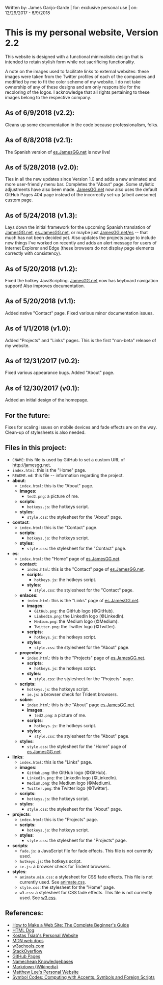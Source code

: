 Written by:  James Garijo-Garde
     |  for: exclusive personal use
     |  on:  12/29/2017 - 6/9/2018


This is my personal website, Version 2.2
========================================

This website is designed with a functional minimalistic design that is intended
to retain stylish form while not sacrificing functionality.

A note on the images used to facilitate links to external websites: these images
were taken from the Twitter profiles of each of the companies and modified by me
to fit the color scheme of my website. I do not take ownership of any of these
designs and am only responsible for the recoloring of the logos. I acknowledge
that all rights pertaining to these images belong to the respective company.

## As of 6/9/2018 (v2.2):
Cleans up some documentation in the code because professionalism, folks.

## As of 6/8/2018 (v2.1):
The Spanish version of [es.JamesGG.net](http://es.jamesgg.net) is now live!

## As of 5/28/2018 (v2.0):
Ties in all the new updates since Version 1.0 and adds a new animated and more
user-friendly menu bar. Completes the "About" page. Some stylistic adjustments
have also been made. [JamesGG.net](http://jamesgg.net) now also uses the default
GitHub Pages 404 page instead of the incorrectly set-up (albeit awesome) custom
page.

## As of 5/24/2018 (v1.3):

Lays down the initial framework for the upcoming Spanish translation of
[JamesGG.net](http://jamesgg.net), [es.JamesGG.net](http://es.jamesgg.net), or
maybe just [JamesGG.net/es](http://jamesgg.net/es) -- that much has not been
decided yet. Also updates the projects page to include new things I've worked on
recently and adds an alert message for users of Internet Explorer and Edge
(these browsers do not display page elements correctly with consistency).

## As of 5/20/2018 (v1.2):

Fixed the hotkey JavaScripting. [JamesGG.net](http://jamesgg.net) now has
keyboard navigation support! Also improves documentation.

## As of 5/20/2018 (v1.1):

Added native "Contact" page. Fixed various minor documentation issues.

## As of 1/1/2018 (v1.0):

Added "Projects" and "Links" pages. This is the first "non-beta" release of my
website.

## As of 12/31/2017 (v0.2):

Fixed various appearance bugs. Added "About" page.

## As of 12/30/2017 (v0.1):

Added an initial design of the homepage.

## For the future:

Fixes for scaling issues on mobile devices and fade effects are on the way.
Clean-up of stylesheets is also needed.

## Files in this project:
* `CNAME`: this file is used by GitHub to set a custom URL of
http://jamesgg.net.
* `index.html`: this is the "Home" page.
* `README.md`:  this file -- information regarding the project.
* **about**:
  * `index.html`:   this is the "About" page.
  * **images**:
    * `ted2.png`:   a picture of me.
  * **scripts**:
    * `hotkeys.js`:   the hotkeys script.
  * **styles**:
      * `style.css`:    the stylesheet for the "About" page.
* **contact**:
  * `index.html`:   this is the "Contact" page.
  * **scripts**:
    * `hotkeys.js`:   the hotkeys script.
  * **styles**:
      * `style.css`:    the stylesheet for the "Contact" page.
* **es**:
  * `index.html`:   the "Home" page of [es.JamesGG.net](http://es.jamesgg.net).
  * **contact**:
    * `index.html`:   this is the "Contact" page of [es.JamesGG.net](http://es.jamesgg.net).
    * **scripts**:
      * `hotkeys.js`:   the hotkeys script.
    * **styles**:
        * `style.css`:    the stylesheet for the "Contact" page.
  * **enlaces**:
    * `index.html`:   this is the "Links" page of [es.JamesGG.net](http://es.jamesgg.net).
    * **images**:
      * `GitHub.png`:   the GitHub logo (&copy;GitHub).
      * `LinkedIn.png`: the LinkedIn logo (&copy;LinkedIn).
      * `Medium.png`:   the Medium logo (&copy;Medium).
      * `Twitter.png`:  the Twitter logo (&copy;Twitter).
    * **scripts**:
      * `hotkeys.js`:   the hotkeys script.
    * **styles**:
      * `style.css`:    the stylesheet for the "About" page.
  * **proyectos**:
    * `index.html`:   this is the "Projects" page of [es.JamesGG.net](http://es.jamesgg.net).
    * **scripts**:
      * `hotkeys.js`:   the hotkeys script.
    * **styles**:
      * `style.css`:    the stylesheet for the "Projects" page.
  * **scripts**:
    * `hotkeys.js`: the hotkeys script.
    * `ie.js`:      a browser check for Trident browsers.
  * **sobre**:
    * `index.html`:   this is the "About" page [es.JamesGG.net](http://es.jamesgg.net).
    * **images**:
      * `ted2.png`:   a picture of me.
    * **scripts**:
      * `hotkeys.js`:   the hotkeys script.
    * **styles**:
        * `style.css`:    the stylesheet for the "About" page.
  * **styles**:
    * `style.css`:  the stylesheet for the "Home" page of [es.JamesGG.net](http://es.jamesgg.net).
* **links**:
    * `index.html`:   this is the "Links" page.
    * **images**:
      * `GitHub.png`:   the GitHub logo (&copy;GitHub).
      * `LinkedIn.png`: the LinkedIn logo (&copy;LinkedIn).
      * `Medium.png`:   the Medium logo (&copy;Medium).
      * `Twitter.png`:  the Twitter logo (&copy;Twitter).
    * **scripts**:
      * `hotkeys.js`:   the hotkeys script.
    * **styles**:
      * `style.css`:    the stylesheet for the "About" page.
* **projects**:
  * `index.html`:   this is the "Projects" page.
  * **scripts**:
    * `hotkeys.js`:   the hotkeys script.
  * **styles**:
    * `style.css`:    the stylesheet for the "Projects" page.
* **scripts**:
  * `fade.js`:    a JavaScript file for fade effects. This file is not currently used.
  * `hotkeys.js`: the hotkeys script.
  * `ie.js`:      a browser check for Trident browsers.
* **styles**:
  * `animate.min.css`:  a stylesheet for CSS fade effects. This file is not currently used. See [animate.css](https://github.com/daneden/animate.css).
  * `style.css`:        the stylesheet for the "Home" page.
  * `w3.css`:           a stylesheet for CSS fade effects. This file is not currently used. See [w3.css](https://www.w3schools.com/W3CSS).


## References:

* [How to Make a Web Site: The Complete Beginner's Guide](https://lifehacker.com/5790955/how-to-make-a-web-site-the-complete-guide)
* [HTML Dog](http://htmldog.com)
* [Kostas Tsiab's Personal Website](https://ktsiam.github.io)
* [MDN web docs](https://developer.mozilla.org/en-US)
* [w3schools.com](https://www.w3schools.com)
* [StackOverflow](https://stackoverflow.com)
* [GitHub Pages](https://pages.github.com)
* [Namecheap Knowledgebases](https://www.namecheap.com/support/knowledgebase.aspx)
* [Markdown (Wikipedia)](https://en.wikipedia.org/wiki/Markdown)
* [Matthew Lee's Personal Website](https://mattrlee3.github.io)
* [Symbol Codes: Computing with Accents, Symbols and Foreign Scripts](http://sites.psu.edu/symbolcodes/codehtml/)